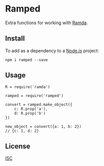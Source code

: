 # Ramped

Extra functions for working with [Ramda](http://ramdajs.com/).


## Install

To add as a dependency to a [Node.js](https://nodejs.org/en/) project:

	npm i ramped --save


## Usage

	R = require('ramda')

	ramped = require('ramped')

	convert = ramped.make_object({
		c: R.prop('a'),
		d: R.prop('b')
	})

	new_object = convert({a: 1, b: 2})
	// {c: 1, d: 2}


## License

[ISC](./LICENSE)
